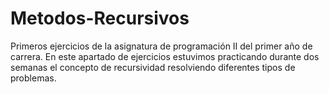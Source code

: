 # Metodos-Recursivos
Primeros ejercicios de la asignatura de programación II del primer año de carrera. En este apartado de ejercicios estuvimos practicando durante dos semanas el concepto de recursividad resolviendo diferentes tipos de problemas.
